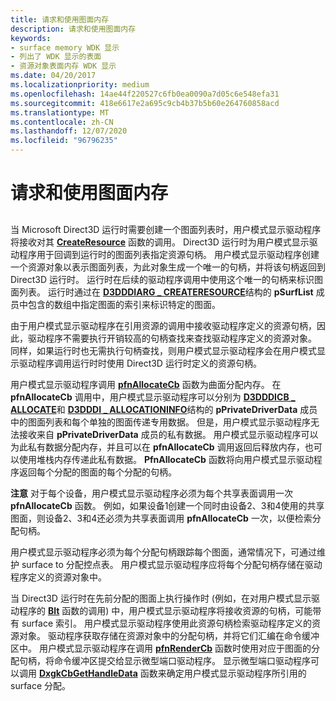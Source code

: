 ```yaml
---
title: 请求和使用图面内存
description: 请求和使用图面内存
keywords:
- surface memory WDK 显示
- 列出了 WDK 显示的表面
- 资源对象表面内存 WDK 显示
ms.date: 04/20/2017
ms.localizationpriority: medium
ms.openlocfilehash: 14ae44f220527c6fb0ea0090a7d05c6e548efa31
ms.sourcegitcommit: 418e6617e2a695c9cb4b37b5b60e264760858acd
ms.translationtype: MT
ms.contentlocale: zh-CN
ms.lasthandoff: 12/07/2020
ms.locfileid: "96796235"
---
```

# <a name="requesting-and-using-surface-memory"></a>请求和使用图面内存


## <span id="ddk_requesting_and_using_surface_memory_gg"></span><span id="DDK_REQUESTING_AND_USING_SURFACE_MEMORY_GG"></span>


当 Microsoft Direct3D 运行时需要创建一个图面列表时，用户模式显示驱动程序将接收对其 [**CreateResource**](/windows-hardware/drivers/ddi/d3dumddi/nc-d3dumddi-pfnd3dddi_createresource) 函数的调用。 Direct3D 运行时为用户模式显示驱动程序用于回调到运行时的图面列表指定资源句柄。 用户模式显示驱动程序创建一个资源对象以表示图面列表，为此对象生成一个唯一的句柄，并将该句柄返回到 Direct3D 运行时。 运行时在后续的驱动程序调用中使用这个唯一的句柄来标识图面列表。 运行时通过在 [**D3DDDIARG \_ CREATERESOURCE**](/windows-hardware/drivers/ddi/d3dukmdt/ns-d3dukmdt-_d3dddiarg_createresource)结构的 **pSurfList** 成员中包含的数组中指定图面的索引来标识特定的图面。

由于用户模式显示驱动程序在引用资源的调用中接收驱动程序定义的资源句柄，因此，驱动程序不需要执行开销较高的句柄查找来查找驱动程序定义的资源对象。 同样，如果运行时也无需执行句柄查找，则用户模式显示驱动程序会在用户模式显示驱动程序调用运行时时使用 Direct3D 运行时定义的资源句柄。

用户模式显示驱动程序调用 [**pfnAllocateCb**](/windows-hardware/drivers/ddi/d3dumddi/nc-d3dumddi-pfnd3dddi_allocatecb) 函数为曲面分配内存。 在 **pfnAllocateCb** 调用中，用户模式显示驱动程序可以分别为 [**D3DDDICB \_ ALLOCATE**](/windows-hardware/drivers/ddi/d3dumddi/ns-d3dumddi-_d3dddicb_allocate)和 [**D3DDDI \_ ALLOCATIONINFO**](/windows-hardware/drivers/ddi/d3dukmdt/ns-d3dukmdt-_d3dddi_allocationinfo)结构的 **pPrivateDriverData** 成员中的图面列表和每个单独的图面传递专用数据。 但是，用户模式显示驱动程序无法接收来自 **pPrivateDriverData** 成员的私有数据。 用户模式显示驱动程序可以为此私有数据分配内存，并且可以在 **pfnAllocateCb** 调用返回后释放内存，也可以使用堆栈内存传递此私有数据。 **PfnAllocateCb** 函数将向用户模式显示驱动程序返回每个分配的图面的每个分配的句柄。

**注意**   对于每个设备，用户模式显示驱动程序必须为每个共享表面调用一次 **pfnAllocateCb** 函数。 例如，如果设备1创建一个同时由设备2、3和4使用的共享图面，则设备2、3和4还必须为共享表面调用 **pfnAllocateCb** 一次，以便检索分配句柄。

 

用户模式显示驱动程序必须为每个分配句柄跟踪每个图面，通常情况下，可通过维护 surface to 分配控点表。 用户模式显示驱动程序应将每个分配句柄存储在驱动程序定义的资源对象中。

当 Direct3D 运行时在先前分配的图面上执行操作时 (例如，在对用户模式显示驱动程序的 [**Blt**](/windows-hardware/drivers/ddi/d3dumddi/nc-d3dumddi-pfnd3dddi_blt) 函数的调用) 中，用户模式显示驱动程序将接收资源的句柄，可能带有 surface 索引。 用户模式显示驱动程序使用此资源句柄检索驱动程序定义的资源对象。 驱动程序获取存储在资源对象中的分配句柄，并将它们汇编在命令缓冲区中。 用户模式显示驱动程序在调用 [**pfnRenderCb**](/windows-hardware/drivers/ddi/d3dumddi/nc-d3dumddi-pfnd3dddi_rendercb) 函数时使用对应于图面的分配句柄，将命令缓冲区提交给显示微型端口驱动程序。 显示微型端口驱动程序可以调用 [**DxgkCbGetHandleData**](/windows-hardware/drivers/ddi/d3dkmddi/nc-d3dkmddi-dxgkcb_gethandledata) 函数来确定用户模式显示驱动程序所引用的 surface 分配。

 

